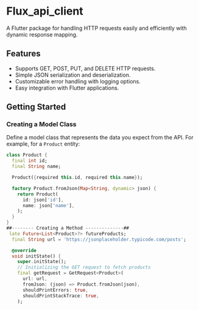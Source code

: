 # Flux_api_client

A Flutter package for handling HTTP requests easily and efficiently with dynamic response mapping.

## Features

- Supports GET, POST, PUT, and DELETE HTTP requests.
- Simple JSON serialization and deserialization.
- Customizable error handling with logging options.
- Easy integration with Flutter applications.

## Getting Started

### Creating a Model Class

Define a model class that represents the data you expect from the API. For example, for a `Product` entity:

```dart
class Product {
  final int id;
  final String name;

  Product({required this.id, required this.name});

  factory Product.fromJson(Map<String, dynamic> json) {
    return Product(
      id: json['id'],
      name: json['name'],
    );
  }
}
##-------- Creating a Method --------------##
 late Future<List<Product>?> futureProducts; 
  final String url = 'https://jsonplaceholder.typicode.com/posts';

  @override
  void initState() {
    super.initState();
    // Initializing the GET request to fetch products
    final getRequest = GetRequest<Product>(
      url: url,
      fromJson: (json) => Product.fromJson(json),
      shouldPrintErrors: true,
      shouldPrintStackTrace: true,
    );
